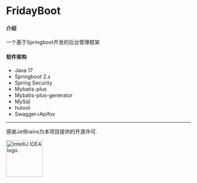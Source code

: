 # FridayBoot

#### 介绍
一个基于Springboot开发的后台管理框架

#### 软件架构
- Java 17
- Springboot 2.x
- Spring Security
- Mybatis-plus
- Mybatis-plus-generator
- MySql
- hutool
- Swagger+Apifox

---

感谢JetBrains为本项目提供的开源许可.

<img src="https://resources.jetbrains.com/storage/products/company/brand/logos/jb_beam.png" width="100" height="100" alt="IntelliJ IDEA logo.">
